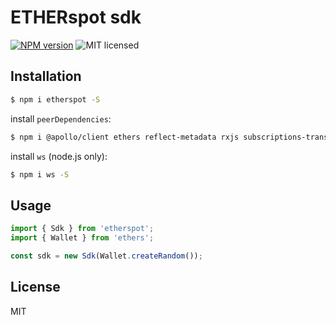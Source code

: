 # ETHERspot sdk

[![NPM version][npm-image]][npm-url]
![MIT licensed][license-image]

## Installation

```bash
$ npm i etherspot -S
```

install `peerDependencies`:

```bash
$ npm i @apollo/client ethers reflect-metadata rxjs subscriptions-transport-ws -S
```

install `ws` (node.js only):

```bash
$ npm i ws -S
```

## Usage

```typescript
import { Sdk } from 'etherspot';
import { Wallet } from 'ethers';

const sdk = new Sdk(Wallet.createRandom());

```

## License

MIT

[npm-image]: https://badge.fury.io/js/etherspot.svg
[npm-url]: https://npmjs.org/package/etherspot
[license-image]: https://img.shields.io/badge/license-MIT-blue.svg

